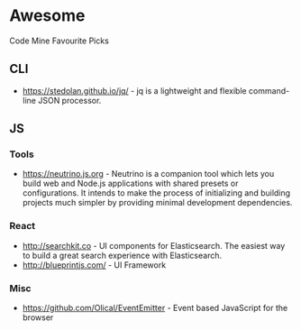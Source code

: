 # Awesome
Code Mine Favourite Picks 

## CLI
- https://stedolan.github.io/jq/ - jq is a lightweight and flexible command-line JSON processor.

## JS

### Tools
- https://neutrino.js.org - Neutrino is a companion tool which lets you build web and Node.js applications with shared presets or configurations. It intends to make the process of initializing and building projects much simpler by providing minimal development dependencies.

### React
- http://searchkit.co - UI components for Elasticsearch. The easiest way to build a great search experience with Elasticsearch.
- http://blueprintjs.com/ - UI Framework 
### Misc
- https://github.com/Olical/EventEmitter - Event based JavaScript for the browser
